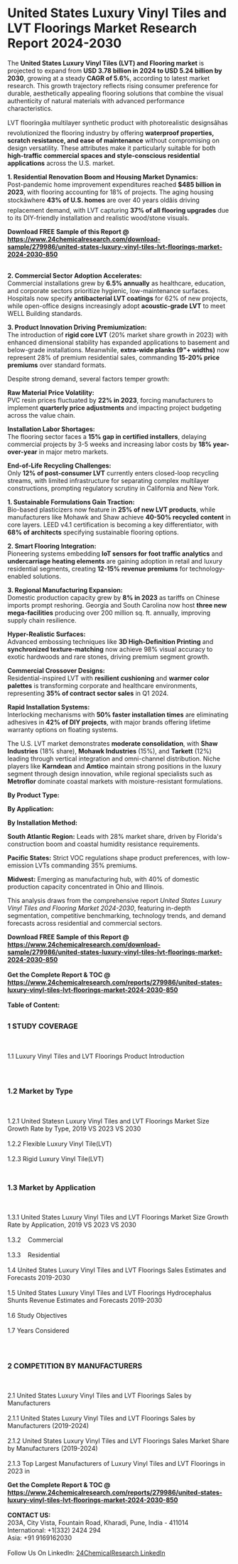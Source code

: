 <h1>United States Luxury Vinyl Tiles and LVT Floorings Market Research Report 2024-2030</h1><p>The <strong>United States Luxury Vinyl Tiles (LVT) and Flooring market</strong> is projected to expand from <strong>USD 3.78 billion in 2024 to USD 5.24 billion by 2030</strong>, growing at a steady <strong>CAGR of 5.6%</strong>, according to latest market research. This growth trajectory reflects rising consumer preference for durable, aesthetically appealing flooring solutions that combine the visual authenticity of natural materials with advanced performance characteristics.</p><p>LVT flooringâa multilayer synthetic product with photorealistic designsâhas revolutionized the flooring industry by offering <strong>waterproof properties, scratch resistance, and ease of maintenance</strong> without compromising on design versatility. These attributes make it particularly suitable for both <strong>high-traffic commercial spaces and style-conscious residential applications</strong> across the U.S. market.</p><p><strong>1. Residential Renovation Boom and Housing Market Dynamics:</strong><br>
Post-pandemic home improvement expenditures reached <strong>$485 billion in 2023</strong>, with flooring accounting for 18% of projects. The aging housing stockâwhere <strong>43% of U.S. homes</strong> are over 40 years oldâis driving replacement demand, with LVT capturing <strong>37% of all flooring upgrades</strong> due to its DIY-friendly installation and realistic wood/stone visuals.</p><div><b>Download FREE Sample of this Report @ 
            <a href="https://www.24chemicalresearch.com/download-sample/279986/united-states-luxury-vinyl-tiles-lvt-floorings-market-2024-2030-850">
            https://www.24chemicalresearch.com/download-sample/279986/united-states-luxury-vinyl-tiles-lvt-floorings-market-2024-2030-850</a></b></div><br><p><strong>2. Commercial Sector Adoption Accelerates:</strong><br>
Commercial installations grew by <strong>6.5% annually</strong> as healthcare, education, and corporate sectors prioritize hygienic, low-maintenance surfaces. Hospitals now specify <strong>antibacterial LVT coatings</strong> for 62% of new projects, while open-office designs increasingly adopt <strong>acoustic-grade LVT</strong> to meet WELL Building standards.</p><p><strong>3. Product Innovation Driving Premiumization:</strong><br>
The introduction of <strong>rigid core LVT</strong> (20% market share growth in 2023) with enhanced dimensional stability has expanded applications to basement and below-grade installations. Meanwhile, <strong>extra-wide planks (9"+ widths)</strong> now represent 28% of premium residential sales, commanding <strong>15-20% price premiums</strong> over standard formats.</p><p>Despite strong demand, several factors temper growth:</p><p><strong>Raw Material Price Volatility:</strong><br>
	PVC resin prices fluctuated by <strong>22% in 2023</strong>, forcing manufacturers to implement <strong>quarterly price adjustments</strong> and impacting project budgeting across the value chain.</p><p><strong>Installation Labor Shortages:</strong><br>
	The flooring sector faces a <strong>15% gap in certified installers</strong>, delaying commercial projects by 3-5 weeks and increasing labor costs by <strong>18% year-over-year</strong> in major metro markets.</p><p><strong>End-of-Life Recycling Challenges:</strong><br>
	Only <strong>12% of post-consumer LVT</strong> currently enters closed-loop recycling streams, with limited infrastructure for separating complex multilayer constructions, prompting regulatory scrutiny in California and New York.</p><p><strong>1. Sustainable Formulations Gain Traction:</strong><br>
Bio-based plasticizers now feature in <strong>25% of new LVT products</strong>, while manufacturers like Mohawk and Shaw achieve <strong>40-50% recycled content</strong> in core layers. LEED v4.1 certification is becoming a key differentiator, with <strong>68% of architects</strong> specifying sustainable flooring options.</p><p><strong>2. Smart Flooring Integration:</strong><br>
Pioneering systems embedding <strong>IoT sensors for foot traffic analytics</strong> and <strong>undercarriage heating elements</strong> are gaining adoption in retail and luxury residential segments, creating <strong>12-15% revenue premiums</strong> for technology-enabled solutions.</p><p><strong>3. Regional Manufacturing Expansion:</strong><br>
Domestic production capacity grew by <strong>8% in 2023</strong> as tariffs on Chinese imports prompt reshoring. Georgia and South Carolina now host <strong>three new mega-facilities</strong> producing over 200 million sq. ft. annually, improving supply chain resilience.</p><p><strong>Hyper-Realistic Surfaces:</strong><br>
	Advanced embossing techniques like <strong>3D High-Definition Printing</strong> and <strong>synchronized texture-matching</strong> now achieve 98% visual accuracy to exotic hardwoods and rare stones, driving premium segment growth.</p><p><strong>Commercial Crossover Designs:</strong><br>
	Residential-inspired LVT with <strong>resilient cushioning</strong> and <strong>warmer color palettes</strong> is transforming corporate and healthcare environments, representing <strong>35% of contract sector sales</strong> in Q1 2024.</p><p><strong>Rapid Installation Systems:</strong><br>
	Interlocking mechanisms with <strong>50% faster installation times</strong> are eliminating adhesives in <strong>42% of DIY projects</strong>, with major brands offering lifetime warranty options on floating systems.</p><p>The U.S. LVT market demonstrates <strong>moderate consolidation</strong>, with <strong>Shaw Industries</strong> (18% share), <strong>Mohawk Industries</strong> (15%), and <strong>Tarkett</strong> (12%) leading through vertical integration and omni-channel distribution. Niche players like <strong>Karndean</strong> and <strong>Amtico</strong> maintain strong positions in the luxury segment through design innovation, while regional specialists such as <strong>Metroflor</strong> dominate coastal markets with moisture-resistant formulations.</p><p><strong>By Product Type:</strong></p><p><strong>By Application:</strong></p><p><strong>By Installation Method:</strong></p><p><strong>South Atlantic Region:</strong> Leads with 28% market share, driven by Florida's construction boom and coastal humidity resistance requirements.</p><p><strong>Pacific States:</strong> Strict VOC regulations shape product preferences, with low-emission LVTs commanding 35% premiums.</p><p><strong>Midwest:</strong> Emerging as manufacturing hub, with 40% of domestic production capacity concentrated in Ohio and Illinois.</p><p>This analysis draws from the comprehensive report <em>United States Luxury Vinyl Tiles and Flooring Market 2024-2030</em>, featuring in-depth segmentation, competitive benchmarking, technology trends, and demand forecasts across residential and commercial sectors.</p><div><b>Download FREE Sample of this Report @ 
            <a href="https://www.24chemicalresearch.com/download-sample/279986/united-states-luxury-vinyl-tiles-lvt-floorings-market-2024-2030-850">
            https://www.24chemicalresearch.com/download-sample/279986/united-states-luxury-vinyl-tiles-lvt-floorings-market-2024-2030-850</a></b></div><br><div><b>Get the Complete Report & TOC @ 
            <a href="https://www.24chemicalresearch.com/reports/279986/united-states-luxury-vinyl-tiles-lvt-floorings-market-2024-2030-850">
            https://www.24chemicalresearch.com/reports/279986/united-states-luxury-vinyl-tiles-lvt-floorings-market-2024-2030-850</a></b></div><br>
            <b>Table of Content:</b><p><h2><span style="font-size:16px"><strong>1 STUDY COVERAGE</strong></span></h2><br />
<p>1.1 Luxury Vinyl Tiles and LVT Floorings Product Introduction</p><br />
<h2><span style="font-size:16px"><strong>1.2 Market by Type</strong></span></h2><br />
<p>1.2.1 United Statesn Luxury Vinyl Tiles and LVT Floorings Market Size Growth Rate by Type, 2019 VS 2023 VS 2030<br /><br />
1.2.2 Flexible Luxury Vinyl Tile(LVT)&nbsp;&nbsp; &nbsp;<br /><br />
1.2.3 Rigid Luxury Vinyl Tile(LVT)<br /><br />
<h2><span style="font-size:16px"><strong>1.3 Market by Application</strong></span></h2><br />
<p>1.3.1 United States Luxury Vinyl Tiles and LVT Floorings Market Size Growth Rate by Application, 2019 VS 2023 VS 2030<br /><br />
1.3.2&nbsp;&nbsp; &nbsp;Commercial<br /><br />
1.3.3&nbsp;&nbsp; &nbsp;Residential<br /><br />
1.4 United States Luxury Vinyl Tiles and LVT Floorings Sales Estimates and Forecasts 2019-2030<br /><br />
1.5 United States Luxury Vinyl Tiles and LVT Floorings Hydrocephalus Shunts Revenue Estimates and Forecasts 2019-2030<br /><br />
1.6 Study Objectives<br /><br />
1.7 Years Considered</p><br />
<h2><span style="font-size:16px"><strong>2 COMPETITION BY MANUFACTURERS</strong></span></h2><br />
<p>2.1 United States Luxury Vinyl Tiles and LVT Floorings Sales by Manufacturers<br /><br />
2.1.1 United States Luxury Vinyl Tiles and LVT Floorings Sales by Manufacturers (2019-2024)<br /><br />
2.1.2 United States Luxury Vinyl Tiles and LVT Floorings Sales Market Share by Manufacturers (2019-2024)<br /><br />
2.1.3 Top Largest Manufacturers of Luxury Vinyl Tiles and LVT Floorings in 2023 in</p><div><b>Get the Complete Report & TOC @ 
            <a href="https://www.24chemicalresearch.com/reports/279986/united-states-luxury-vinyl-tiles-lvt-floorings-market-2024-2030-850">
            https://www.24chemicalresearch.com/reports/279986/united-states-luxury-vinyl-tiles-lvt-floorings-market-2024-2030-850</a></b></div><br><b>CONTACT US:</b><br>
            203A, City Vista, Fountain Road, Kharadi, Pune, India - 411014<br>
            International: +1(332) 2424 294<br>
            Asia: +91 9169162030 <br><br>
            Follow Us On LinkedIn: <a href="https://www.linkedin.com/company/24chemicalresearch/">24ChemicalResearch LinkedIn</a>